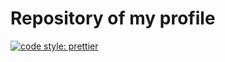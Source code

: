 <h1>Repository of my profile</h1>

[![code style: prettier](https://img.shields.io/badge/code_style-prettier-ff69b4.svg?style=flat-square)](https://github.com/prettier/prettier)
